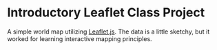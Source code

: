 # Introductory Leaflet Class Project

A simple world map utilizing [Leaflet.js](http://leafletjs.com/). The data is a little sketchy, but it worked for learning interactive mapping principles.
